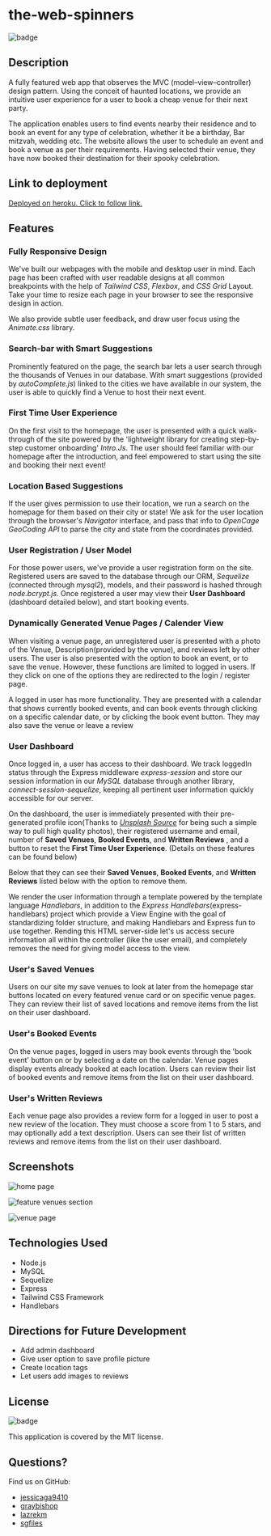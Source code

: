 
# the-web-spinners

![badge](https://img.shields.io/badge/license-MIT-green)

## Description

A fully featured web app that observes the MVC (model–view–controller) design pattern. Using the conceit of haunted locations, we provide an intuitive user experience for a user to book a cheap venue for their next party.

The application enables users to find events nearby their residence and to book an event for any type of celebration, whether it be a birthday, Bar mitzvah, wedding etc. The website allows the user to schedule an event and book a venue as per their requirements. Having selected their venue, they have now booked their destination for their spooky celebration.

## Link to deployment

[Deployed on heroku. Click to follow link.](https://safe-garden-63694.herokuapp.com/)

## Features

### Fully Responsive Design

We've built our webpages with the mobile and desktop user in mind. Each page has been crafted with user readable designs at all common breakpoints with the help of *Tailwind CSS*, *Flexbox*, and *CSS Grid* Layout. Take your time to resize each page in your browser to see the responsive design in action.

We also provide subtle user feedback, and draw user focus using the *Animate.css* library.

### Search-bar with Smart Suggestions

Prominently featured on the page, the search bar lets a user search through the thousands of Venues in our database. With smart suggestions (provided by *autoComplete.js*) linked to the cities we have available in our system, the user is able to quickly find a Venue to host their next event.

### First Time User Experience

On the first visit to the homepage, the user is presented with a quick walk-through of the site powered by the 'lightweight library for creating step-by-step customer onboarding' *Intro.Js*. The user should feel familiar with our homepage after the introduction, and feel empowered to start using the site and booking their next event!

### Location Based Suggestions

If the user gives permission to use their location, we run a search on the homepage for them based on their city or state! We ask for the user location through the browser's *Navigator* interface, and pass that info to *OpenCage GeoCoding API* to parse the city and state from the coordinates provided.

### User Registration / User Model

For those power users, we've provide a user registration form on the site. Registered users are saved to the database through our ORM, *Sequelize* (connected through *mysql2*), models, and their password is hashed through *node.bcrypt.js*. Once registered a user may view their **User Dashboard** (dashboard detailed below), and start booking events.

### Dynamically Generated Venue Pages / Calender View

When visiting a venue page, an unregistered user is presented with a photo of the Venue, Description(provided by the venue), and reviews left by other users. The user is also presented with the option to book an event, or to save the venue. However, these functions are limited to logged in users. If they click on one of the options they are redirected to the login / register page.

A logged in user has more functionality. They are presented with a calendar that shows currently booked events, and can book events through clicking on a specific calendar date, or by clicking the book event button. They may also save the venue or leave a review

### User Dashboard

Once logged in, a user has access to their dashboard. We track loggedIn status through the Express middleware *express-session* and store our session information in our *MySQL* database through another library, *connect-session-sequelize*, keeping all pertinent user information quickly accessible for our server.

On the dashboard, the user is immediately presented with their pre-generated profile icon(Thanks to [*Unsplash Source*](https://source.unsplash.com/) for being such a simple way to pull high quality photos), their registered username and email, number of **Saved Venues**, **Booked Events**, and **Written Reviews** , and a button to reset the **First Time User Experience**. (Details on these features can be found below)

Below that they can see their **Saved Venues**, **Booked Events**, and **Written Reviews** listed below with the option to remove them.

We render the user information through a template powered by the template language *Handlebars*, in addition to the *Express Handlebars*(express-handlebars) project which provide a View Engine with the goal of standardizing folder structure, and making Handlebars and Express fun to use together. Rending this HTML server-side let's us access secure information all within the controller (like the user email), and completely removes the need for giving model access to the view.

### User's Saved Venues

Users on our site my save venues to look at later from the homepage star buttons located on every featured venue card or on specific venue pages. They can review their list of saved locations and remove items from the list on their user dashboard.

### User's Booked Events

On the venue pages, logged in users may book events through the 'book event' button on or by selecting a date on the calendar. Venue pages display events already booked at each location. Users can review their list of booked events and remove items from the list on their user dashboard.

### User's Written Reviews

Each venue page also provides a review form for a logged in user to post a new review of the location. They must choose a score from 1 to 5 stars, and may optionally add a text description. Users can see their list of written reviews and remove items from the list on their user dashboard.

## Screenshots

![home page](readme_assets/Home%20Page%20Screenshot.png)

![feature venues section](readme_assets/Featured%20Venues%20Screenshot.png)

![venue page](readme_assets/Venue%20Page%20Screenshot.png)

## Technologies Used

- Node.js
- MySQL
- Sequelize
- Express
- Tailwind CSS Framework
- Handlebars
  
## Directions for Future Development

- Add admin dashboard
- Give user option to save profile picture
- Create location tags
- Let users add images to reviews

## License

![badge](https://img.shields.io/badge/license-MIT-green)

This application is covered by the MIT license.

## Questions?

Find us on GitHub:

- [jessicaga9410](https://github.com/Jessicaga9410)
- [graybishop](https://github.com/graybishop)
- [lazrekm](https://github.com/lazrekm)
- [sgfiles](https://github.com/sgfiles)
